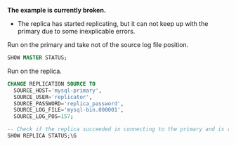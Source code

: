 **The example is currently broken.**

- The replica has started replicating, but it can not keep up with the primary due to some inexplicable errors.

Run on the primary and take not of the source log file position.

```sql
SHOW MASTER STATUS;
```

Run on the replica.

```sql
CHANGE REPLICATION SOURCE TO
  SOURCE_HOST='mysql-primary',
  SOURCE_USER='replicator',
  SOURCE_PASSWORD='replica_password',
  SOURCE_LOG_FILE='mysql-bin.000001',
  SOURCE_LOG_POS=157;

-- Check if the replica succeeded in connecting to the primary and is replicating its data.
SHOW REPLICA STATUS;\G
```
